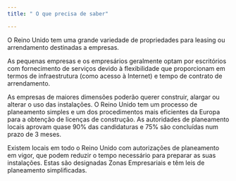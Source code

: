 ```yaml
---
title: " O que precisa de saber"

---
```

O Reino Unido tem uma grande variedade de propriedades para leasing ou arrendamento destinadas a empresas.

As pequenas empresas e os empresários geralmente optam por escritórios com fornecimento de serviços devido à flexibilidade que proporcionam em termos de infraestrutura (como acesso à Internet) e tempo de contrato de arrendamento.
 
As empresas de maiores dimensões poderão querer construir, alargar ou alterar o uso das instalações. O Reino Unido tem um processo de planeamento simples e um dos procedimentos mais eficientes da Europa para a obtenção de licenças de construção. As autoridades de planeamento locais aprovam quase 90% das candidaturas e 75% são concluídas num prazo de 3 meses.

Existem locais em todo o Reino Unido com autorizações de planeamento em vigor, que podem reduzir o tempo necessário para preparar as suas instalações. Estas são designadas Zonas Empresariais e têm leis de planeamento simplificadas.